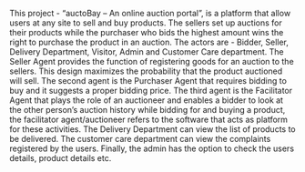 This project - “auctoBay – An online auction portal”, is a platform that allow users at any site to sell and buy products. The sellers set up auctions for their products while the purchaser who bids the highest amount wins the right to purchase the product in an auction.
The actors are - Bidder, Seller, Delivery Department, Visitor, Admin and Customer Care department.
The Seller Agent provides the function of registering goods for an auction to the sellers. This design maximizes the probability that the product auctioned will sell. The second agent is the Purchaser Agent that requires bidding to buy and it suggests a proper bidding price. The third agent is the Facilitator Agent that plays the role of an auctioneer and enables a bidder to look at the other person’s auction history while bidding for and buying a product, the facilitator agent/auctioneer refers to the software that acts as platform for these activities. The Delivery Department can view the list of products to be delivered. The customer care department can view the complaints registered by the users. Finally, the admin has the option to check the users details, product details etc.
